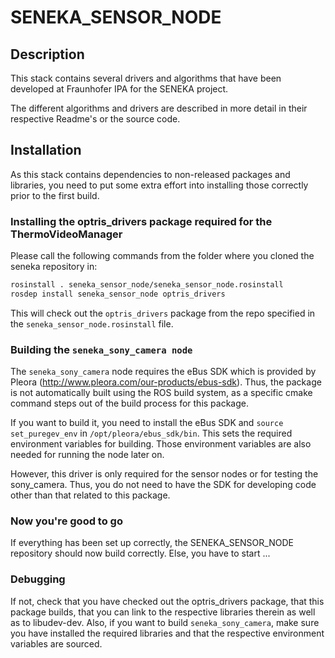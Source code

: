 SENEKA_SENSOR_NODE
======

## Description
This stack contains several drivers and algorithms that have been developed at Fraunhofer IPA for the SENEKA project.

The different algorithms and drivers are described in more detail in their respective Readme's or the source code.

## Installation
As this stack contains dependencies to non-released packages and libraries, you need to put some extra effort into installing those correctly prior to the first build.

### Installing the optris_drivers package required for the ThermoVideoManager
Please call the following commands from the folder where you cloned the seneka repository in:
```bash
rosinstall . seneka_sensor_node/seneka_sensor_node.rosinstall
rosdep install seneka_sensor_node optris_drivers 
```
This will check out the `optris_drivers` package from the repo specified in the `seneka_sensor_node.rosinstall` file.

### Building the `seneka_sony_camera node`
The `seneka_sony_camera` node requires the eBus SDK which is provided by Pleora (http://www.pleora.com/our-products/ebus-sdk).
Thus, the package is not automatically built using the ROS build system, as a specific cmake command steps out of the build process for this package.

If you want to build it, you need to install the eBus SDK and `source set_puregev_env` in `/opt/pleora/ebus_sdk/bin`.
This sets the required environment variables for building. Those environment variables are also needed for running the node later on.

However, this driver is only required for the sensor nodes or for testing the sony_camera.
Thus, you do not need to have the SDK for developing code other than that related to this package.

### Now you're good to go
If everything has been set up correctly, the SENEKA_SENSOR_NODE repository should now build correctly.
Else, you have to start ...

### Debugging
If not, check that you have checked out the optris_drivers package, that this package builds, that you can link to the respective libraries therein as well as to libudev-dev.
Also, if you want to build `seneka_sony_camera`, make sure you have installed the required libraries and that the respective environment variables are sourced.
